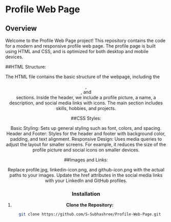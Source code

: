 # Profile Web Page

## Overview

Welcome to the Profile Web Page project! This repository contains the code for a modern and responsive profile web page. The profile page is built using HTML and CSS, and is optimized for both desktop and mobile devices.

##HTML Structure:

The HTML file contains the basic structure of the webpage, including the <header>, <main>, and <footer> sections.
Inside the header, we include a profile picture, a name, a description, and social media links with icons.
The main section includes skills, hobbies, and projects.

##CSS Styles:

Basic Styling: Sets up general styling such as font, colors, and spacing.
Header and Footer: Styles for the header and footer with background color, padding, and text alignment.
Responsive Design: Uses media queries to adjust the layout for smaller screens. For example, it reduces the size of the profile picture and social icons on smaller devices.

##Images and Links:

Replace profile.jpg, linkedin-icon.png, and github-icon.png with the actual paths to your images.
Update the href attributes in the social media links with your LinkedIn and GitHub profiles.

### Installation

1. **Clone the Repository:**

   ```sh
   git clone https://github.com/S-Subhashree/Profile-Web-Page.git
